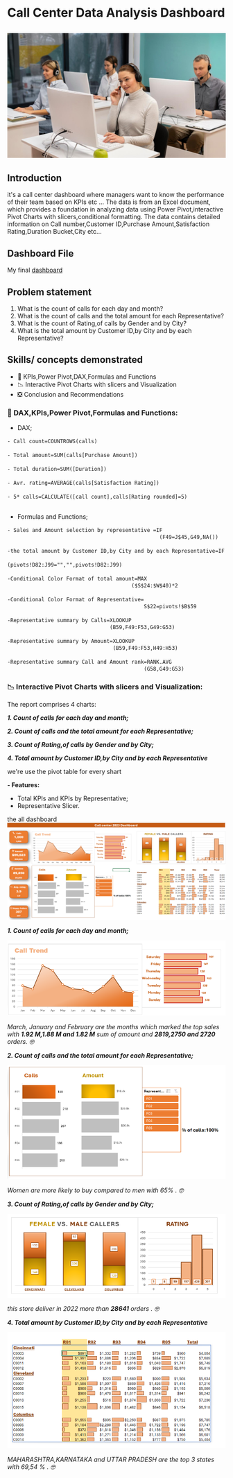 # Call Center Data Analysis Dashboard
![](call.png)
--

## Introduction
it's a call center dashboard where managers want to know the performance of their team based on KPIs etc ...
The data is from an Excel document, which provides a foundation in analyzing data using Power Pivot,interactive Pivot Charts with slicers,conditional formatting. The data contains detailed information on Call number,Customer ID,Purchase Amount,Satisfaction Rating,Duration Bucket,City etc...

## Dashboard File
My final [dashboard](https://github.com/Othmane-data/Call-Center-Data-Analysis-Report-by-Excel/blob/main/Call-Center-data-excel-portfolio-project.xlsx)

## Problem statement
1. What is the count of calls for each day and month?
2. What is the count of calls and the total amount for each Representative?
3. What is the count of Rating,of calls by Gender and by City?
4. What is the total amount by Customer ID,by City and by each Representative?

## Skills/ concepts demonstrated
- 🧮 KPIs,Power Pivot,DAX,Formulas and Functions
- 📉 Interactive Pivot Charts with slicers and Visualization
- ❎ Conclusion and Recommendations


### 🧮 DAX,KPIs,Power Pivot,Formulas and Functions:

- DAX;
```
- Call count=COUNTROWS(calls)

- Total amount=SUM(calls[Purchase Amount])

- Total duration=SUM([Duration])

- Avr. rating=AVERAGE(calls[Satisfaction Rating])

- 5* calls=CALCULATE([call count],calls[Rating rounded]=5)
  
```
  
- Formulas and Functions;
```
- Sales and Amount selection by representative =IF
                                                 (F49=J$45,G49,NA())

-the total amount by Customer ID,by City and by each Representative=IF
                                             (pivots!D82:J99="","",pivots!D82:J99)

-Conditional Color Format of total amount=MAX
                                        ($S$24:$W$40)*2

-Conditional Color Format of Representative=
                                            S$22=pivots!$B$59

-Representative summary by Calls=XLOOKUP
                                 (B59,F49:F53,G49:G53)

-Representative summary by Amount=XLOOKUP
                                  (B59,F49:F53,H49:H53)

-Representative summary Call and Amount rank=RANK.AVG
                                            (G58,G49:G53)

```

### 📉 Interactive Pivot Charts with slicers and Visualization:
The report comprises 4 charts:

___1. Count of calls for each day and month;___

___2. Count of calls and the total amount for each Representative;___

___3. Count of Rating,of calls by Gender and by City;___

___4. Total amount by Customer ID,by City and by each Representative___

we're use the pivot table for every shart

__- Features:__
- Total KPIs and KPIs by Representative;
- Representative Slicer.

the all dashboard ![](call-center.PNG)


___1. Count of calls for each day and month;___

![](CALLTREND.PNG)

_March, January and February are the months which marked the top sales with ___1.92 M,1.88 M and 1.82 M___ sum of amount and ___2819,2750 and 2720___ orders. 🤓_

___2. Count of calls and the total amount for each Representative;___

![](CALLS-AMOUNT.PNG)

_Women are more likely to buy compared to men with 65% . 🤓_

___3. Count of Rating,of calls by Gender and by City;___

![](RATING.PNG)

_this store deliver in 2022 more than ___28641___ orders . 🤓_

___4. Total amount by Customer ID,by City and by each Representative___

![](TABLE.PNG)

_MAHARASHTRA,KARNATAKA and UTTAR PRADESH are the top 3 states with 69,54 % . 🤓_
